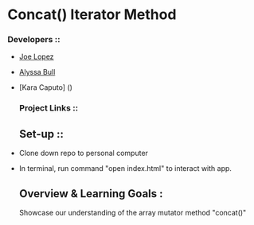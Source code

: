 # Concat() Iterator Method

### Developers ::

-   [Joe Lopez](https://github.com/Codo-Baggins)
-   [Alyssa Bull]()
-   [Kara Caputo] ()
    ### Project Links ::

    ## Set-up ::
-   Clone down repo to personal computer
-   In terminal, run command "open index.html" to interact with app.
    ## Overview & Learning Goals :
    Showcase our understanding of the array mutator method "concat()"

